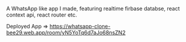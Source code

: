 A WhatsApp like app I made, featuring realtime firbase databse, react context api, react router etc.

Deployed App => https://whatsapp-clone-bee29.web.app/room/yN5YoTq6d7aJo68nsZN2
